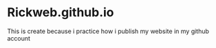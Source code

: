 # Rickweb.github.io
This is create because i practice  how i publish my website in my github account
